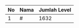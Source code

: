 | No | Nama            | Jumlah Level |
|----|-----------------|--------------|
| 1  | #    |    1632        |
